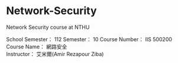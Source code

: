 # Network-Security
Network Security course at NTHU

School Semester： 112
Semester： 10
Course Number： IIS 500200     
Course Name： 網路安全    
Instructor： 艾米爾(Amir Rezapour Ziba)
